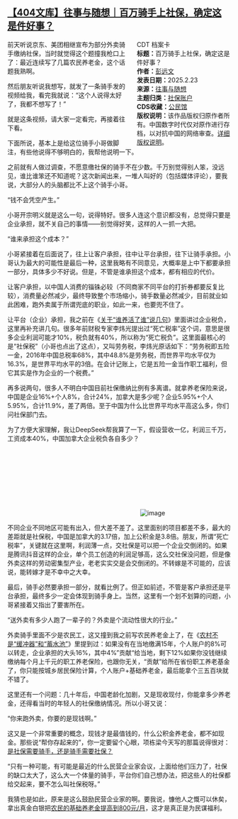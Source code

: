 <!--1740349617000-->
[【404文库】往事与随想｜百万骑手上社保，确定这是件好事？](https://chinadigitaltimes.net/chinese/716039.html)
------

<div style="width:42%;float:right;padding-left:20px;"><div class="su-spoiler su-spoiler-style-fancy su-spoiler-icon-chevron-circle" data-scroll-offset="0" data-anchor-in-url="no"><div class="su-spoiler-title" tabindex="0" role="button"><span class="su-spoiler-icon"></span>CDT 档案卡</div><div class="su-spoiler-content su-u-clearfix su-u-trim"><strong>标题：</strong>百万骑手上社保，确定这是件好事？<br><strong>作者：</strong><a href="https://chinadigitaltimes.net/space/彭远文" target="_blank">彭远文</a><br><strong>发表日期：</strong>2025.2.23<br><strong>来源：</strong><a href="https://#" target="_blank">往事与随想</a><br><strong>主题归类：</strong><a href="https://chinadigitaltimes.net/space/社保账户" target="_blank">社保账户</a><br><strong>CDS收藏：</strong><a href="https://chinadigitaltimes.net/space/%E5%85%AC%E6%B0%91%E9%A6%86" target="_blank" rel="noopener">公民馆</a><br><strong>版权说明：</strong>该作品版权归原作者所有。中国数字时代仅对原作进行存档，以对抗中国的网络审查。<a href="https://chinadigitaltimes.net/chinese/copyright">详细版权说明</a>。</div></div></div><p>前天听说京东、美团相继宣布为部分外卖骑手缴纳社保，当时就觉得这个题撞我枪口上了：最近连续写了几篇农民养老金，这个话题我熟啊。</p><p>然后朋友听说我想写，就发了一条骑手发的视频给我，看完我就说：“这个人说得太好了，我都不想写了！”</p><p>就是这条视频，请大家一定看完，再接着往下看。</p><p>下面所说，基本上是给这位骑手小哥做脚注，有些他说得不够明白的，我帮他说明一下。</p><p>之前就有人做过调查，不愿意缴社保的骑手不在少数。千万别觉得别人笨，没远见，谁比谁笨还不知道呢？这次新闻出来，一堆人叫好的（包括媒体评论），要我说，大部分人的头脑都比不上这个骑手小哥。</p><p>“钱不会凭空产生。”</p><p>小哥开宗明义就是这么一句，说得特好。很多人连这个意识都没有，总觉得只要是企业承担，就不关自己的事情——别觉得好笑，这样的人一抓一大把。</p><p>“谁来承担这个成本？”</p><p>小哥紧接着在后面说了，往上让客户承担，往中让平台承担，往下让骑手承担。小哥认为最大的可能性是最后一种，这里我略有不同意见，大概率是上中下都要承担一部分，具体多少不好说。但是，不管是谁承担这个成本，都有相应的代价。</p><p>让客户承担，以中国人消费的锱铢必较（不同商家不同平台的打折券都要反复比较），消费量必然减少，最终导致整个市场缩小，骑手数量必然减少，目前就业如此困难，跑外卖属于所谓兜底的职业，如此一来，也要兜不住了。</p><p>让平台（企业）承担，我之前在《<a href="https://mp.weixin.qq.com/s?__biz=MzI1NzEwOTI3OQ==&amp;mid=2648484344&amp;idx=1&amp;sn=9dbe41fd5047e9ba18ff74e34dadd934&amp;scene=21#wechat_redirect">关于“谁养活了谁”说几句</a>》里面讲过企业税负，这里再补充讲几句。很多年前财税专家李炜光提出过“死亡税率”这个词，意思是很多企业利润可能才10%，税负就有40%，所以称为“死亡税负”。这里面最核心的是“社保税”（小哥也点出了这点），又叫劳务税，李炜光原话如下：“劳务税即五险一金，2016年中国总税率68%，其中48.8%是劳务税，而世界平均水平仅为16.3%，是世界平均水平的3倍。在会计记账上，它是五险一金当作职工福利，但它其实是作为企业的一个税费。”</p><p>再多说两句，很多人不明白中国目前社保缴纳比例有多离谱。就拿养老保险来说，中国是企业16%+个人8%，合计24%，加拿大是多少呢？企业5.95%+个人5.95%，合计11.9%，差了两倍。至于中国为什么比世界平均水平高这么多，你们问社保部门去。</p><p>为了方便大家理解，我让DeepSeek帮我算了一下，假设营收一亿，利润三千万，工资成本40%，中国加拿大企业税负各自多少？</p><p><img decoding="async" src="data:image/svg+xml,%3Csvg%20xmlns='http://www.w3.org/2000/svg'%20viewBox='0%200%200%200'%3E%3C/svg%3E" alt="image" data-lazy-src="https://keep.cdt.media/assets/images/b/0/b0ee411f/79707b2d.jpeg"><noscript><img decoding="async" src="https://keep.cdt.media/assets/images/b/0/b0ee411f/79707b2d.jpeg" alt="image"></noscript></p><p>不同企业不同地区可能有出入，但大差不差了。这里面别的项目都差不多，最大的差距就是社保税，中国是加拿大的3.17倍，加上公积金是3.8倍。朋友，所谓“死亡税率”，关键就在这里啊，利润薄一点，交社保是可以把一个企业交倒闭的。如果是腾讯抖音这样的企业，单个员工创造的利润足够高，这么交社保没问题，但是像外卖这样的劳动密集型产业，老老实实交是会交倒闭的。不转嫁是不可能的，应该说，能转嫁才是不幸中之大幸。</p><p>最后，骑手必然要承担一部分，就看比例了。但正如前述，不管是客户承担还是平台承担，最终多少一定会体现到骑手身上。当然，这里有一个划不划算的问题，小哥紧接着又指出了要害所在。</p><p>“送外卖有多少人跑了一辈子的？外卖是个流动性很大的行业。”</p><p>外卖骑手里面不少是农民工，这又撞到我之前写农民养老金上了，在《<a href="https://mp.weixin.qq.com/s?__biz=MzI1NzEwOTI3OQ==&amp;mid=2648484488&amp;idx=1&amp;sn=b2ef35ce8903cf780ae204350931de0c&amp;scene=21#wechat_redirect">农村不是“缓冲器”和“蓄水池”</a>》里提到过：如果没有在当地缴满15年，个人账户的8%可以转走，企业承担的大头16%，其中4%”贡献“给当地，剩下12%如果你没钱继续缴纳每个月上千元的职工养老保险，也跟你无关，“贡献”给所在省份职工养老基金了，你只能按城乡居民保险计算，个人账户+基础养老金，最后能拿个三五百块就不错了。</p><p>这里还有一个问题：几十年后，中国老龄化加剧，又是现收现付，你能拿多少养老金，还得看当时的年轻人的社保缴纳情况。所以小哥又说：</p><p>“你来跑外卖，你要的是现钱啊。”</p><p>这又是一个非常重要的概念，现钱才是最值钱的，什么公积金养老金，都不如现金。那些说“帮你存起来的”，你一定要留个心眼，项栋梁今天写的那篇说得很对：<a href="https://chinadigitaltimes.net/chinese/716040.html">是社保需要骑手，还是骑手需要社保？</a></p><p>“只有一种可能，有可能是最近的什么民营企业家会议，上面给他们压力了，社保的缺口太大了，这么大一个体量的骑手，平台你们自己想办法，把这些人的社保都给交起来，要不怎么叫社保税呀。”</p><p>我猜也是如此，原来是这么鼓励民营企业家的啊。要我说，慷他人之慨可以休矣，拿出真金白银把<a href="https://mp.weixin.qq.com/s?__biz=MzI1NzEwOTI3OQ==&amp;mid=2648484337&amp;idx=1&amp;sn=406854e845498e34d39577ebccef1fd5&amp;scene=21#wechat_redirect">农民的基础养老金提高到800元/月</a>，这才是真正是为民谋福利。</p><div class="addtoany_share_save_container addtoany_content addtoany_content_bottom"><div class="a2a_kit a2a_kit_size_32 addtoany_list" data-a2a-url="https://chinadigitaltimes.net/chinese/716039.html" data-a2a-title="【404文库】往事与随想｜百万骑手上社保，确定这是件好事？"><a class="a2a_button_facebook" href="https://www.addtoany.com/add_to/facebook?linkurl=https%3A%2F%2Fchinadigitaltimes.net%2Fchinese%2F716039.html&amp;linkname=%E3%80%90404%E6%96%87%E5%BA%93%E3%80%91%E5%BE%80%E4%BA%8B%E4%B8%8E%E9%9A%8F%E6%83%B3%EF%BD%9C%E7%99%BE%E4%B8%87%E9%AA%91%E6%89%8B%E4%B8%8A%E7%A4%BE%E4%BF%9D%EF%BC%8C%E7%A1%AE%E5%AE%9A%E8%BF%99%E6%98%AF%E4%BB%B6%E5%A5%BD%E4%BA%8B%EF%BC%9F" title="Facebook" rel="nofollow noopener" target="_blank"></a><a class="a2a_button_twitter" href="https://www.addtoany.com/add_to/twitter?linkurl=https%3A%2F%2Fchinadigitaltimes.net%2Fchinese%2F716039.html&amp;linkname=%E3%80%90404%E6%96%87%E5%BA%93%E3%80%91%E5%BE%80%E4%BA%8B%E4%B8%8E%E9%9A%8F%E6%83%B3%EF%BD%9C%E7%99%BE%E4%B8%87%E9%AA%91%E6%89%8B%E4%B8%8A%E7%A4%BE%E4%BF%9D%EF%BC%8C%E7%A1%AE%E5%AE%9A%E8%BF%99%E6%98%AF%E4%BB%B6%E5%A5%BD%E4%BA%8B%EF%BC%9F" title="Twitter" rel="nofollow noopener" target="_blank"></a><a class="a2a_button_telegram" href="https://www.addtoany.com/add_to/telegram?linkurl=https%3A%2F%2Fchinadigitaltimes.net%2Fchinese%2F716039.html&amp;linkname=%E3%80%90404%E6%96%87%E5%BA%93%E3%80%91%E5%BE%80%E4%BA%8B%E4%B8%8E%E9%9A%8F%E6%83%B3%EF%BD%9C%E7%99%BE%E4%B8%87%E9%AA%91%E6%89%8B%E4%B8%8A%E7%A4%BE%E4%BF%9D%EF%BC%8C%E7%A1%AE%E5%AE%9A%E8%BF%99%E6%98%AF%E4%BB%B6%E5%A5%BD%E4%BA%8B%EF%BC%9F" title="Telegram" rel="nofollow noopener" target="_blank"></a><a class="a2a_button_reddit" href="https://www.addtoany.com/add_to/reddit?linkurl=https%3A%2F%2Fchinadigitaltimes.net%2Fchinese%2F716039.html&amp;linkname=%E3%80%90404%E6%96%87%E5%BA%93%E3%80%91%E5%BE%80%E4%BA%8B%E4%B8%8E%E9%9A%8F%E6%83%B3%EF%BD%9C%E7%99%BE%E4%B8%87%E9%AA%91%E6%89%8B%E4%B8%8A%E7%A4%BE%E4%BF%9D%EF%BC%8C%E7%A1%AE%E5%AE%9A%E8%BF%99%E6%98%AF%E4%BB%B6%E5%A5%BD%E4%BA%8B%EF%BC%9F" title="Reddit" rel="nofollow noopener" target="_blank"></a><a class="a2a_button_whatsapp" href="https://www.addtoany.com/add_to/whatsapp?linkurl=https%3A%2F%2Fchinadigitaltimes.net%2Fchinese%2F716039.html&amp;linkname=%E3%80%90404%E6%96%87%E5%BA%93%E3%80%91%E5%BE%80%E4%BA%8B%E4%B8%8E%E9%9A%8F%E6%83%B3%EF%BD%9C%E7%99%BE%E4%B8%87%E9%AA%91%E6%89%8B%E4%B8%8A%E7%A4%BE%E4%BF%9D%EF%BC%8C%E7%A1%AE%E5%AE%9A%E8%BF%99%E6%98%AF%E4%BB%B6%E5%A5%BD%E4%BA%8B%EF%BC%9F" title="WhatsApp" rel="nofollow noopener" target="_blank"></a><a class="a2a_button_email" href="https://www.addtoany.com/add_to/email?linkurl=https%3A%2F%2Fchinadigitaltimes.net%2Fchinese%2F716039.html&amp;linkname=%E3%80%90404%E6%96%87%E5%BA%93%E3%80%91%E5%BE%80%E4%BA%8B%E4%B8%8E%E9%9A%8F%E6%83%B3%EF%BD%9C%E7%99%BE%E4%B8%87%E9%AA%91%E6%89%8B%E4%B8%8A%E7%A4%BE%E4%BF%9D%EF%BC%8C%E7%A1%AE%E5%AE%9A%E8%BF%99%E6%98%AF%E4%BB%B6%E5%A5%BD%E4%BA%8B%EF%BC%9F" title="Email" rel="nofollow noopener" target="_blank"></a><a class="a2a_button_copy_link" href="https://www.addtoany.com/add_to/copy_link?linkurl=https%3A%2F%2Fchinadigitaltimes.net%2Fchinese%2F716039.html&amp;linkname=%E3%80%90404%E6%96%87%E5%BA%93%E3%80%91%E5%BE%80%E4%BA%8B%E4%B8%8E%E9%9A%8F%E6%83%B3%EF%BD%9C%E7%99%BE%E4%B8%87%E9%AA%91%E6%89%8B%E4%B8%8A%E7%A4%BE%E4%BF%9D%EF%BC%8C%E7%A1%AE%E5%AE%9A%E8%BF%99%E6%98%AF%E4%BB%B6%E5%A5%BD%E4%BA%8B%EF%BC%9F" title="Copy Link" rel="nofollow noopener" target="_blank"></a><a class="a2a_dd addtoany_share_save addtoany_share" href="https://www.addtoany.com/share"></a></div></div>
